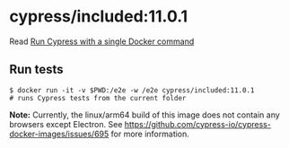 <!--
WARNING: this file was autogenerated by generate-included-image.js using

    npm run add:included -- 11.0.1 cypress/browsers:node16.16.0-chrome105-ff104-edge
-->

# cypress/included:11.0.1

Read [Run Cypress with a single Docker command][blog post url]

## Run tests

```shell
$ docker run -it -v $PWD:/e2e -w /e2e cypress/included:11.0.1
# runs Cypress tests from the current folder
```

**Note:** Currently, the linux/arm64 build of this image does not contain any browsers except Electron. See https://github.com/cypress-io/cypress-docker-images/issues/695 for more information.

[blog post url]: https://www.cypress.io/blog/2019/05/02/run-cypress-with-a-single-docker-command/
